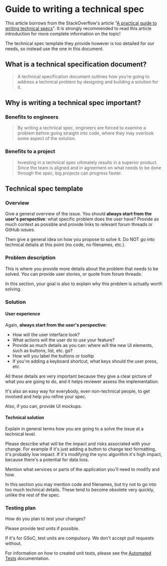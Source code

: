 # Guide to writing a technical spec

This article borrows from the StackOverflow's article "[A practical guide to writing technical specs](https://stackoverflow.blog/2020/04/06/a-practical-guide-to-writing-technical-specs/)". It is strongly recommended to read this article introduction for more complete information on the topic!

The technical spec template they provide however is too detailed for our needs, so instead use the one in this document.

## What is a technical specification document?

> A technical specification document outlines how you’re going to address a technical problem by designing and building a solution for it.

## Why is writing a technical spec important?

### Benefits to engineers

> By writing a technical spec, engineers are forced to examine a problem before going straight into code, where they may overlook some aspect of the solution.

### Benefits to a project

> Investing in a technical spec ultimately results in a superior product.  Since the team is aligned and in agreement on what needs to be done through the spec, big projects can progress faster.

## Technical spec template

### Overview

Give a general overview of the issue. You should **always start from the user's perspective**: what specific problem does the user have? Provide as much context as possible and provide links to relevant forum threads or GitHub issues.

Then give a general idea on how you propose to solve it. Do NOT go into technical details at this point (no code, no filenames, etc.).

### Problem description

This is where you provide more details about the problem that needs to be solved. You can provide user stories, or quote from forum threads.

In this section, your goal is also to explain why this problem is actually worth solving.

### Solution

#### User experience

Again, **always start from the user's perspective**:

- How will the user interface look?
- What actions will the user do to use your feature?
- Provide as much details as you can: where will the new UI elements, such as buttons, list, etc. go?
- How will you label the buttons or tooltip
- If you're adding a keyboard shortcut, what keys should the user press, etc.

All these details are very important because they give a clear picture of what you are going to do, and it helps reviewer assess the implementation.

It's also an easy way for everybody, even non-technical people, to get involved and help you refine your spec.

Also, if you can, provide UI mockups.

#### Technical solution

Explain in general terms how you are going to a solve the issue at a technical level.

Please describe what will be the impact and risks associated with your change. For example if it's just adding a button to change text formatting, it's probably low impact. If it's modifying the sync algorithm it's high impact, because there's a potential for data loss.

Mention what services or parts of the application you'll need to modify and how.

In this section you may mention code and filenames, but try not to go into too much technical details. These tend to become obsolete very quickly, unlike the rest of the spec.

### Testing plan

How do you plan to test your changes?

Please provide test units if possible.

If it's for GSoC, test units are compulsory. We don't accept pull requests without.

For information on how to created unit tests, please see the [Automated Tests](https://github.com/laurent22/joplin/blob/dev/readme/dev/index.md#automated-tests) documentation.
